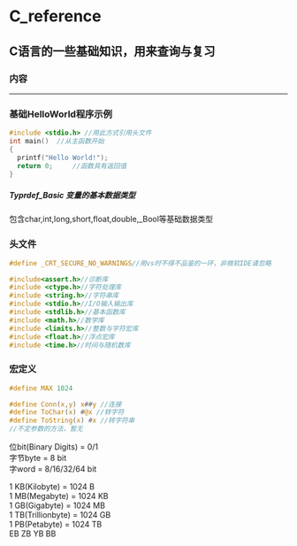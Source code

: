 # C_reference
C语言的一些基础知识，用来查询与复习
---

### 内容
---
### 基础HelloWorld程序示例

```c
#include <stdio.h> //用此方式引用头文件
int main()	//从主函数开始
{
  printf("Hello World!");
  return 0;		//函数具有返回值
}
```

##### Typrdef_Basic 变量的基本数据类型

包含char,int,long,short,float,double,_Bool等基础数据类型

### 头文件

```c
#define _CRT_SECURE_NO_WARNINGS//用vs时不得不品鉴的一环，非微软IDE请忽略

#include<assert.h>//诊断库
#include <ctype.h>//字符处理库
#include <string.h>//字符串库
#include <stdio.h>//I/O输入输出库
#include <stdlib.h>//基本函数库
#include <math.h>//数学库
#include <limits.h>//整数与字符宏库
#include <float.h>//浮点宏库
#include <time.h>//时间与随机数库
```

### 宏定义

```c
#define MAX 1024

#define Conn(x,y) x##y //连接
#define ToChar(x) #@x //转字符
#define ToString(x) #x //转字符串
//不定参数的方法，暂无
```
位bit(Binary Digits) = 0/1<br />
字节byte = 8 bit<br />
字word = 8/16/32/64 bit<br />

1 KB(Kilobyte) = 1024 B<br />
1 MB(Megabyte) = 1024 KB<br />
1 GB(Gigabyte) = 1024 MB<br />
1 TB(Trillionbyte) = 1024 GB<br />
1 PB(Petabyte) = 1024 TB<br />
EB ZB YB BB
